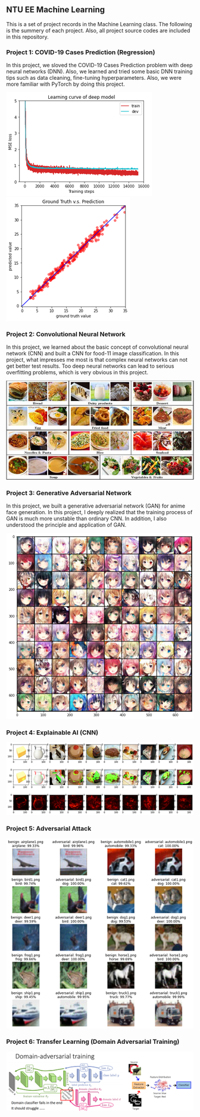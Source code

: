 ## NTU EE Machine Learning

This is a set of project records in the Machine Learning class. The following is the summery of each project. Also, all project source codes are included in this repository.

### Project 1: COVID-19 Cases Prediction (Regression)
In this project, we sloved the COVID-19 Cases Prediction problem with deep neural networks (DNN). Also, we learned and tried some basic DNN training tips such as data cleaning, fine-tuning hyperparameters. Also, we were more familiar with PyTorch by doing this project.

![](/images/1-1.png "")
![](/images/1-2.png "")

### Project 2: Convolutional Neural Network
In this project, we learned about the basic concept of convolutional neural network (CNN) and built a CNN for food-11 image classification. In this project, what impresses me most is that complex neural networks can not get better test results. Too deep neural networks can lead to serious overfitting problems, which is very obvious in this project.

![](/images/2.jpg "")

### Project 3: Generative Adversarial Network
In this project, we built a generative adversarial network (GAN) for anime face generation. In this project, I deeply realized that the training process of GAN is much more unstable than ordinary CNN. In addition, I also understood the principle and application of GAN.

![](/images/3.png "")

### Project 4: Explainable AI (CNN)

![](/images/4.png "")

### Project 5: Adversarial Attack

![](/images/5.png "")

### Project 6: Transfer Learning (Domain Adversarial Training)

![](/images/6.png "")
